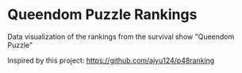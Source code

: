 # Queendom Puzzle Rankings
Data visualization of the rankings from the survival show "Queendom Puzzle"

Inspired by this project: https://github.com/ajyu124/p48ranking